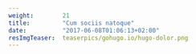```yaml
---
weight:        21
title:         "Cum sociis natoque"
date:          "2017-06-08T01:06:13+02:00"
resImgTeaser:  teaserpics/gohugo.io/hugo-dolor.png
---
```

